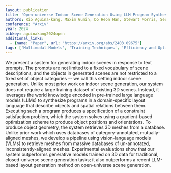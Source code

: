 ```yaml
---
layout: publication
title: 'Open-universe Indoor Scene Generation Using LLM Program Synthesis And Uncurated Object Databases'
authors: Rio Aguina-kang, Maxim Gumin, Do Heon Han, Stewart Morris, Seung Jean Yoo, Aditya Ganeshan, R. Kenny Jones, Qiuhong Anna Wei, Kailiang Fu, Daniel Ritchie
conference: "Arxiv"
year: 2024
bibkey: aguinakang2024open
additional_links:
  - {name: "Paper", url: "https://arxiv.org/abs/2403.09675"}
tags: ['Multimodal Models', 'Training Techniques', 'Efficiency and Optimization', 'Reinforcement Learning', 'RAG', 'Prompting']
---
```

We present a system for generating indoor scenes in response to text prompts.
The prompts are not limited to a fixed vocabulary of scene descriptions, and
the objects in generated scenes are not restricted to a fixed set of object
categories -- we call this setting indoor scene generation. Unlike most prior
work on indoor scene generation, our system does not require a large training
dataset of existing 3D scenes. Instead, it leverages the world knowledge
encoded in pre-trained large language models (LLMs) to synthesize programs in a
domain-specific layout language that describe objects and spatial relations
between them. Executing such a program produces a specification of a constraint
satisfaction problem, which the system solves using a gradient-based
optimization scheme to produce object positions and orientations. To produce
object geometry, the system retrieves 3D meshes from a database. Unlike prior
work which uses databases of category-annotated, mutually-aligned meshes, we
develop a pipeline using vision-language models (VLMs) to retrieve meshes from
massive databases of un-annotated, inconsistently-aligned meshes. Experimental
evaluations show that our system outperforms generative models trained on 3D
data for traditional, closed-universe scene generation tasks; it also
outperforms a recent LLM-based layout generation method on open-universe scene
generation.
